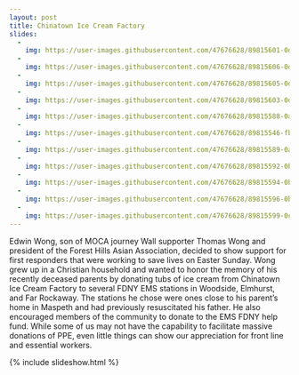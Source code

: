 ```yaml
---
layout: post
title: Chinatown Ice Cream Factory
slides:
  -
    img: https://user-images.githubusercontent.com/47676628/89815601-0d2aed00-db13-11ea-8ad7-b57d46b66fa4.jpg
  -
    img: https://user-images.githubusercontent.com/47676628/89815606-0dc38380-db13-11ea-88e1-20a1a4064736.jpg
  -
    img: https://user-images.githubusercontent.com/47676628/89815605-0dc38380-db13-11ea-9b56-3e006e7276be.jpg
  -
    img: https://user-images.githubusercontent.com/47676628/89815603-0d2aed00-db13-11ea-868d-7cc97d78986e.jpg
  -
    img: https://user-images.githubusercontent.com/47676628/89815588-0a2ffc80-db13-11ea-8570-488c63cf64d7.jpg
  -
    img: https://user-images.githubusercontent.com/47676628/89815546-fb494a00-db12-11ea-844d-e0f46f0755a5.jpg
  -
    img: https://user-images.githubusercontent.com/47676628/89815589-0ac89300-db13-11ea-8e08-dd694058e374.jpg
  -
    img: https://user-images.githubusercontent.com/47676628/89815592-0b612980-db13-11ea-85bc-cf4f267df4b6.jpg
  -
    img: https://user-images.githubusercontent.com/47676628/89815594-0bf9c000-db13-11ea-9254-c5c652d3196b.jpg
  -
    img: https://user-images.githubusercontent.com/47676628/89815596-0bf9c000-db13-11ea-8c11-d9282f583cd8.jpg
  -  
    img: https://user-images.githubusercontent.com/47676628/89815599-0c925680-db13-11ea-829c-cce945009df0.jpg
---
```


Edwin Wong, son of MOCA journey Wall supporter Thomas Wong and president of the Forest Hills Asian Association, decided to show support for first responders that were working to save lives on Easter Sunday.  Wong grew up in a Christian household and wanted to honor the memory of his recently deceased parents by donating tubs of ice cream from Chinatown Ice Cream Factory to several FDNY EMS stations in Woodside, Elmhurst, and Far Rockaway.  The stations he chose were ones close to his parent’s home in Maspeth and had previously resuscitated his father.  He also encouraged members of the community to donate to the EMS FDNY help fund. While some of us may not have the capability to facilitate massive donations of PPE, even little things can show our appreciation for front line and essential workers.  

{% include slideshow.html %}

